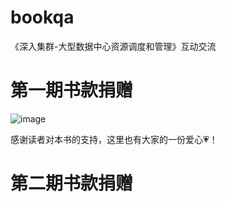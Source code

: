 # bookqa
 《深入集群-大型数据中心资源调度和管理》互动交流

# 第一期书款捐赠
![image](https://user-images.githubusercontent.com/536867/118774101-0f975000-b8b8-11eb-88fa-215f7003555b.png)

感谢读者对本书的支持，这里也有大家的一份爱心💗！

# 第二期书款捐赠
